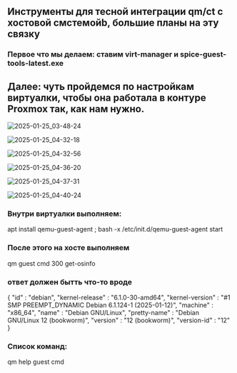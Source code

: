 ## Инструменты для тесной интеграции qm/ct с хостовой смстемойb, большие планы на эту связку ##

### Первое что мы делаем: ставим virt-manager и spice-guest-tools-latest.exe ###

## Далее: чуть пройдемся по настройкам виртуалки, чтобы она работала в контуре Proxmox так, как нам нужно. ##



![2025-01-25_03-48-24](https://github.com/user-attachments/assets/f453117a-c12e-4251-b570-8edb8e556dbd)


![2025-01-25_04-32-18](https://github.com/user-attachments/assets/77932651-3d95-4c58-bc7d-9d0bb75ad869)


![2025-01-25_04-32-56](https://github.com/user-attachments/assets/49c6a0fa-0f00-4f66-81d9-e616396a43b4)




![2025-01-25_04-36-20](https://github.com/user-attachments/assets/e0c408f7-8e78-4e06-90ef-4a6dc5f13658)

![2025-01-25_04-37-31](https://github.com/user-attachments/assets/2506ec85-6ed4-4475-9f56-c71701310568)




![2025-01-25_04-40-24](https://github.com/user-attachments/assets/97ccd069-cfb8-4db0-922e-45d0fb0ffd59)

### Внутри виртуалки выполняем: ###

apt install qemu-guest-agent ; bash -x /etc/init.d/qemu-guest-agent  start

### После этого на хосте выполняем ###

qm guest cmd  300 get-osinfo


### ответ должен бытть что-то вроде ###


{
   "id" : "debian",
   "kernel-release" : "6.1.0-30-amd64",
   "kernel-version" : "#1 SMP PREEMPT_DYNAMIC Debian 6.1.124-1 (2025-01-12)",
   "machine" : "x86_64",
   "name" : "Debian GNU/Linux",
   "pretty-name" : "Debian GNU/Linux 12 (bookworm)",
   "version" : "12 (bookworm)",
   "version-id" : "12"
}

### Список команд: ###

qm help guest cmd
